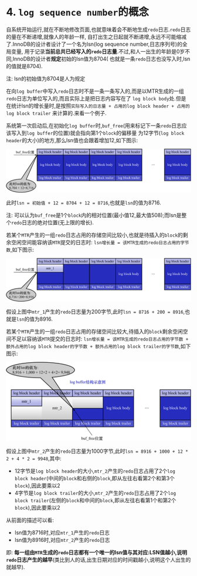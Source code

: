 # 4. `log sequence number`的概念

自系统开始运行,就在不断地修改页面,也就意味着会不断地生成`redo`日志.`redo`日志的量在不断递增,就像人的年龄一样,
自打出生之日起就不断递增,永远不可能缩减了.InnoDB的设计者设计了一个名为lsn(log sequence number,日志序列号)的全局变量,
用于记录**当前总共已经写入的`redo`日志量**.不过,和人一出生的年龄是0岁不同,InnoDB的设计者**规定**初始的lsn值为8704(
也就是一条`redo`日志也没写入时,lsn的值就是8704).

注: lsn的初始值为8704是人为规定

在向`log buffer`中写入`redo`日志时不是一条一条写入的,而是以MTR生成的一组`redo`日志为单位写入的,而且实际上是把日志内容写在了
`log block body`处.但是在统计lsn的增长量时,是按照`实际写入的日志量 + 占用的log block header + 占用的log block trailer`
来计算的.来看一个例子.

系统第一次启动后,在初始化`log buffer`时,`buf_free`(用来标记下一条`redo`日志应该写入到`log buffer`的位置)就会指向第1个`block`的偏移量
为12字节(`log block header`的大小)的地方,那么lsn值也会跟着增加12,如下图示:

![初始log_buffer结构示意图](./img/初始log_buffer结构示意图.jpg)

此时`lsn = 初始值 + 12 = 8704 + 12 = 8716`,也就是`lsn`的值为8716.

注: 可以认为`buf_free`是1个`block`内的相对位置(最小值12,最大值508);而lsn是整个`redo`日志的绝对位置(无上限的增长).

若某个`MTR`产生的一组`redo`日志占用的存储空间比较小,也就是待插入的`block`的剩余空闲空间能容纳该`MTR`提交的日志时:
`lsn增长量 = 该MTR生成的redo日志占用的字节数`,如下图示:

![mtr_1生成的redo日志写入log_buffer后](./img/mtr_1生成的redo日志写入log_buffer后.jpg)

假设上图中`mtr_1`产生的`redo`日志量为200字节,此时`lsn = 8716 + 200 = 8916`,也就是`lsn`的值为8916.

若某个`MTR`产生的一组`redo`日志占用的存储空间比较大,待插入的`block`剩余空闲空间不足以容纳该`MTR`提交的日志时:
`lsn增长量 = 该MTR生成的redo日志占用的字节数 + 额外占用的log block header的字节数 + 额外占用的log block trailer的字节数`,如下图示:

![mtr_2生成的redo日志写入log_buffer后](./img/mtr_2生成的redo日志写入log_buffer后.jpg)

假设上图中`mtr_2`产生的`redo`日志量为1000字节,此时`lsn = 8916 + 1000 + 12 * 2 + 4 * 2 = 9948`,其中:

- 12字节是`log block header`的大小,`mtr_2`产生的`redo`日志占用了2个`log block header`(中间的`block`和右侧的`block`,即从左往右看第2个和第3个`block`),因此要乘以2
- 4字节是`log block trailer`的大小,`mtr_2`产生的`redo`日志占用了2个`log block trailer`(左侧的`block`和中间的`block`,即从左往右看第1个和第2个`block`),因此要乘以2

从前面的描述可以看:

- lsn值为8716时,对应`mtr_1`产生的`redo`日志
- lsn值为8916时,对应`mtr_2`产生的`redo`日志

即: **每一组由`MTR`生成的`redo`日志都有一个唯一的lsn值与其对应:LSN值越小,说明`redo`日志产生的越早**(类比到人的话,出生日期对应的时间戳越小,说明这个人出生的就越早).
